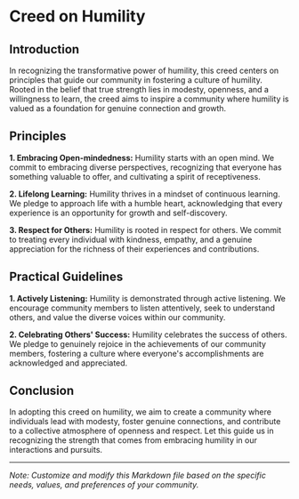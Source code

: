 # Creed on Humility

## Introduction

In recognizing the transformative power of humility, this creed centers on principles that guide our community in fostering a culture of humility. Rooted in the belief that true strength lies in modesty, openness, and a willingness to learn, the creed aims to inspire a community where humility is valued as a foundation for genuine connection and growth.

## Principles

**1. Embracing Open-mindedness:** Humility starts with an open mind. We commit to embracing diverse perspectives, recognizing that everyone has something valuable to offer, and cultivating a spirit of receptiveness.

**2. Lifelong Learning:** Humility thrives in a mindset of continuous learning. We pledge to approach life with a humble heart, acknowledging that every experience is an opportunity for growth and self-discovery.

**3. Respect for Others:** Humility is rooted in respect for others. We commit to treating every individual with kindness, empathy, and a genuine appreciation for the richness of their experiences and contributions.

## Practical Guidelines

**1. Actively Listening:** Humility is demonstrated through active listening. We encourage community members to listen attentively, seek to understand others, and value the diverse voices within our community.

**2. Celebrating Others' Success:** Humility celebrates the success of others. We pledge to genuinely rejoice in the achievements of our community members, fostering a culture where everyone's accomplishments are acknowledged and appreciated.

## Conclusion

In adopting this creed on humility, we aim to create a community where individuals lead with modesty, foster genuine connections, and contribute to a collective atmosphere of openness and respect. Let this guide us in recognizing the strength that comes from embracing humility in our interactions and pursuits.

---
*Note: Customize and modify this Markdown file based on the specific needs, values, and preferences of your community.*
